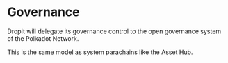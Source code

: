 # Governance

DropIt will delegate its governance control to the open governance system of the Polkadot Network.

This is the same model as system parachains like the Asset Hub.
